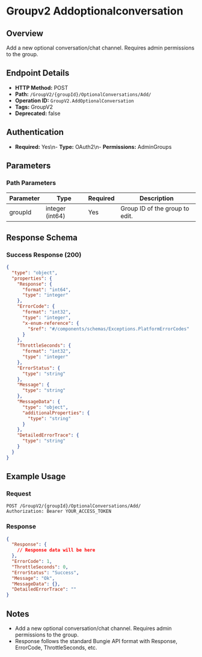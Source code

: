 # Groupv2 Addoptionalconversation

## Overview
Add a new optional conversation/chat channel. Requires admin permissions to the group.

## Endpoint Details
- **HTTP Method:** POST
- **Path:** `/GroupV2/{groupId}/OptionalConversations/Add/`
- **Operation ID:** `GroupV2.AddOptionalConversation`
- **Tags:** GroupV2
- **Deprecated:** false

## Authentication
- **Required:** Yes\n- **Type:** OAuth2\n- **Permissions:** AdminGroups

## Parameters

### Path Parameters
| Parameter | Type | Required | Description |
|-----------|------|----------|-------------|
| groupId | integer (int64) | Yes | Group ID of the group to edit. |


## Response Schema

### Success Response (200)
```json
{
  "type": "object",
  "properties": {
    "Response": {
      "format": "int64",
      "type": "integer"
    },
    "ErrorCode": {
      "format": "int32",
      "type": "integer",
      "x-enum-reference": {
        "$ref": "#/components/schemas/Exceptions.PlatformErrorCodes"
      }
    },
    "ThrottleSeconds": {
      "format": "int32",
      "type": "integer"
    },
    "ErrorStatus": {
      "type": "string"
    },
    "Message": {
      "type": "string"
    },
    "MessageData": {
      "type": "object",
      "additionalProperties": {
        "type": "string"
      }
    },
    "DetailedErrorTrace": {
      "type": "string"
    }
  }
}
```


## Example Usage

### Request
```http
POST /GroupV2/{groupId}/OptionalConversations/Add/
Authorization: Bearer YOUR_ACCESS_TOKEN
```

### Response
```json
{
  "Response": {
    // Response data will be here
  },
  "ErrorCode": 1,
  "ThrottleSeconds": 0,
  "ErrorStatus": "Success",
  "Message": "Ok",
  "MessageData": {},
  "DetailedErrorTrace": ""
}
```

## Notes
- Add a new optional conversation/chat channel. Requires admin permissions to the group.
- Response follows the standard Bungie API format with Response, ErrorCode, ThrottleSeconds, etc.
